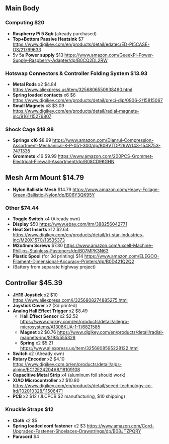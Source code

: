 ## Main Body

### Computing $20

* **Raspberry Pi 5 8gb** (already purchased)
* **Top+Bottom Passive Heatsink** $7 https://www.digikey.com/en/products/detail/edatec/ED-PI5CASE-OS/21769633
* 5v 5a **Power supply** $13 https://www.amazon.com/GeeekPi-Power-Supply-Raspberry-Adapter/dp/B0CQ2DL2RW

### Hotswap Connectors & Controller Folding System $13.93

* **Metal Rods** x2 $4.84 https://www.aliexpress.us/item/3256806550938490.html
* **Spring loaded contacts** x6 $6 https://www.digikey.com/en/products/detail/preci-dip/0906-2/15815067
* **Small Magnets** x8 $3.09 https://www.digikey.com/en/products/detail/radial-magnets-inc/9161/15276807

### Shock Cage $18.98

* **Springs x16** $8.99 https://www.amazon.com/Dianrui-Compression-Assortment-Mechanical-K-P-051-300/dp/B0BVTDP29W/143-1548753-7471335
* **Grommets** x16 $9.99 https://www.amazon.com/200PCS-Grommet-Electrical-Firewall-Assortment/dp/B08CD9KGHN

## Mesh Arm Mount $14.79

* **Nylon Ballistic Mesh** $14.79 https://www.amazon.com/Heavy-Foliage-Green-Ballistic-Nylon/dp/B06Y3QK95Y

### Other $74.44

* **Toggle Switch** x4 (Already own)
* **Display** $50 https://www.ebay.com/itm/388256042771
* **Heat Set Inserts** x12 $2.64 https://www.digikey.com/en/products/detail/tri-star-industries-inc/M20X157C/13535373
* **M2x4mm Screws** $7.80 https://www.amazon.com/uxcell-Machine-Phillips-Stainless-Fasteners/dp/B07MPK3N63
* **Plastic Spool** (for 3d printing) $14 https://www.amazon.com/ELEGOO-Filament-Dimensional-Accuracy-Printers/dp/B0D421Q2Q2
* (Battery from separate highway project)

## Controller $45.39

* **JH16 Joystick** x2 $10 https://www.aliexpress.com/i/3256808274885275.html
* **Joystick Cover** x2 (3d printed)
* **Analog Hall Effect Trigger** x2 $8.49
  * **Hall Effect Sensor** x2 $2.52 https://www.digikey.com/en/products/detail/allegro-microsystems/A1308KUA-1-T/6821585
  * **Magnet** x2 $0.76 https://www.digikey.com/en/products/detail/radial-magnets-inc/8193/555328
  * **Spring** x2 $5.21 https://www.aliexpress.us/item/3256808595228122.html
* **Switch** x2 (Already own)
* **Rotary Encoder** x2 $4.10 https://www.digikey.com.br/en/products/detail/alps-alpine/EC12E24204A8/18109108
* **Capacitive Metal Strip** x4 (aluminum foil should work)
* **XIAO Microcontroller** x2 $10.80 https://www.digikey.com/en/products/detail/seeed-technology-co-ltd/102010328/11506471
* **PCB** x2 $12 (JLCPCB $2 manufacturing, $10 shipping)

### Knuckle Straps $12

* **Cloth** x2 $5
* **Spring loaded cord fastener** x2 $3 https://www.amazon.com/Cord-Upgraded-Fastener-Shoelaces-Drawstrings/dp/B08JTZPQRY
* **Paracord** $4
